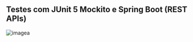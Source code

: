 ## Testes com JUnit 5 Mockito e Spring Boot (REST APIs)

![image](https://user-images.githubusercontent.com/115106331/212573683-dd263e8d-bc86-474f-bb44-c3dc29c174fe.png)a
